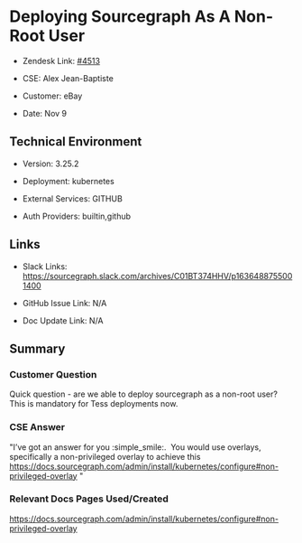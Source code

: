 

# Deploying Sourcegraph As A Non-Root User <!-- Ticket Title  Hint: include keywords to make it searchable -->



- Zendesk Link: [#4513](https://sourcegraph.zendesk.com/agent/tickets/4513)

- CSE: Alex Jean-Baptiste

- Customer: eBay <!-- Redact if this contains personally identifying information -->

- Date: Nov 9


<!-- Data populated from integration, speak to Ben Gordon or Michael Bali if not working -->

<!-- During Internal team trial, fill missing data manually (we are waiting for all data to sync) -->



## Technical Environment

- Version: 3.25.2​

- Deployment: kubernetes

- External Services: GITHUB

- Auth Providers: builtin,github





## Links
<!-- Data for CSE manual entry -->
- Slack Links: https://sourcegraph.slack.com/archives/C01BT374HHV/p1636488755001400

- GitHub Issue Link: N/A

- Doc Update Link: N/A



## Summary

### Customer Question

Quick question - are we able to deploy sourcegraph as a non-root user? This is mandatory for Tess deployments now.


### CSE Answer

"I’ve got an answer for you :simple_smile:.  You would use overlays, specifically a non-privileged overlay to achieve this https://docs.sourcegraph.com/admin/install/kubernetes/configure#non-privileged-overlay "




### Relevant Docs Pages Used/Created

https://docs.sourcegraph.com/admin/install/kubernetes/configure#non-privileged-overlay

 
<!-- Once complete, upload a copy to https://github.com/sourcegraph/support-tools-internal/tree/main/resolved-tickets as a .md file -->
<!-- Name the file 4513.md -->
